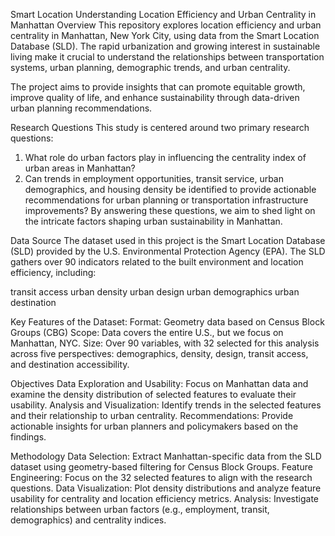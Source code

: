 Smart Location
Understanding Location Efficiency and Urban Centrality in Manhattan
Overview
This repository explores location efficiency and urban centrality in Manhattan, New York City, using data from the Smart Location Database (SLD). The rapid urbanization and growing interest in sustainable living make it crucial to understand the relationships between transportation systems, urban planning, demographic trends, and urban centrality.

The project aims to provide insights that can promote equitable growth, improve quality of life, and enhance sustainability through data-driven urban planning recommendations.

Research Questions
This study is centered around two primary research questions:

1. What role do urban factors play in influencing the centrality index of urban areas in Manhattan?
2. Can trends in employment opportunities, transit service, urban demographics, and housing density be identified to provide actionable recommendations for urban planning or transportation infrastructure improvements?
By answering these questions, we aim to shed light on the intricate factors shaping urban sustainability in Manhattan.

Data Source
The dataset used in this project is the Smart Location Database (SLD) provided by the U.S. Environmental Protection Agency (EPA). The SLD gathers over 90 indicators related to the built environment and location efficiency, including:

transit access
urban density
urban design
urban demographics
urban destination

Key Features of the Dataset:
Format: Geometry data based on Census Block Groups (CBG)
Scope: Data covers the entire U.S., but we focus on Manhattan, NYC.
Size: Over 90 variables, with 32 selected for this analysis across five perspectives: demographics, density, design, transit access, and destination accessibility.

Objectives
Data Exploration and Usability:
Focus on Manhattan data and examine the density distribution of selected features to evaluate their usability.
Analysis and Visualization:
Identify trends in the selected features and their relationship to urban centrality.
Recommendations:
Provide actionable insights for urban planners and policymakers based on the findings.

Methodology
Data Selection: Extract Manhattan-specific data from the SLD dataset using geometry-based filtering for Census Block Groups.
Feature Engineering: Focus on the 32 selected features to align with the research questions.
Data Visualization: Plot density distributions and analyze feature usability for centrality and location efficiency metrics.
Analysis: Investigate relationships between urban factors (e.g., employment, transit, demographics) and centrality indices.
